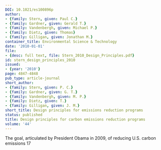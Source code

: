 ```yaml
---
DOI: 10.1021/es100896p
author:
- {family: Stern, given: Paul C.}
- {family: Gardner, given: Gerald T.}
- {family: Vandenbergh, given: Michael P.}
- {family: Dietz, given: Thomas}
- {family: Gilligan, given: Jonathan M.}
container_title: Environmental Science & Technology
date: '2010-01-01'
file:
- {desc: full text, file: Stern_2010_Design_Principles.pdf}
id: stern_design_principles_2010
issued:
- {year: '2010'}
page: 4847-4848
pub_type: article-journal
short_author:
- {family: Stern, given: P. C.}
- {family: Gardner, given: G. T.}
- {family: Vandenbergh, given: M. P.}
- {family: Dietz, given: T.}
- {family: Gilligan, given: J. M.}
short_title: Design principles for emissions reduction programs
status: published
title: Design principles for carbon emissions reduction programs
volume: '44'
---
```

The goal, articulated by President Obama in 2009, of reducing U.S. carbon emissions 17

